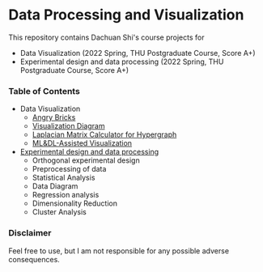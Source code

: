 # Data Processing and Visualization

This repository contains Dachuan Shi's course projects for
- Data Visualization (2022 Spring, THU Postgraduate Course, Score A+)
- Experimental design and data processing (2022 Spring, THU Postgraduate Course, Score A+)


### Table of Contents
- Data Visualization
  - [Angry Bricks](./Angry%20Bricks/README.md)
  - [Visualization Diagram](./Point%20Processing)
  - [Laplacian Matrix Calculator for Hypergraph](./Laplacian%20Matrix%20Visualization/README.md)
  - [ML&DL-Assisted Visualization](./ML%26DL-Assisted%20Visualization/README.md)
- [Experimental design and data processing](./Experiment%20Design%20And%20Data%20Processing)
  - Orthogonal experimental design
  - Preprocessing of data
  - Statistical Analysis
  - Data Diagram
  - Regression analysis
  - Dimensionality Reduction
  - Cluster Analysis

### Disclaimer
Feel free to use, but I am not responsible for any possible adverse consequences. 